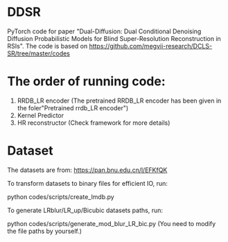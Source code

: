 # DDSR
PyTorch code for paper "Dual-Diffusion: Dual Conditional Denoising Diffusion Probabilistic Models for Blind Super-Resolution Reconstruction in RSIs".
The code is based on https://github.com/megvii-research/DCLS-SR/tree/master/codes

# The order of running code:
1. RRDB_LR encoder (The pretrained RRDB_LR encoder has been given in the foler"Pretrained rrdb_LR encoder")
2. Kernel Predictor
3. HR reconstructor
(Check framework for more details)

# Dataset
The datasets are from:
https://pan.bnu.edu.cn/l/EFKfQK 

To transform datasets to binary files for efficient IO, run:

python codes/scripts/create_lmdb.py

To generate LRblur/LR_up/Bicubic datasets paths, run:

python codes/scripts/generate_mod_blur_LR_bic.py
(You need to modify the file paths by yourself.)
